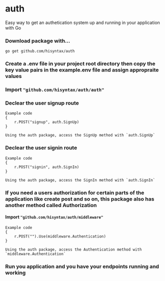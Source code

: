 # auth
Easy way to get an authetication system up and running in your application with Go
### Download package with...
    go get github.com/hisyntax/auth
### Create a .env file in your project root directory then copy the key value pairs in the example.env file and assign appropraite values

### Import `"github.com/hisyntax/auth/auth"`
### Declear the user signup route
    Example code 
    {
        r.POST("signup", auth.SignUp)
    }

    Using the auth package, access the SignUp method with `auth.SignUp`


### Declear the user signin route
    Example code 
    {
        r.POST("signin", auth.SignIn)
    }

    Using the auth package, access the SignIn method with `auth.SignIn`

### If you need a users authorization for certain parts of the application like create post and so on, this package also has another method called Authorization
#### Import `"github.com/hisyntax/auth/middleware"`
    Example code 
    {
        r.POST("").Use(middleware.Authentication)
    }

    Using the auth package, access the Authentication method with `middleware.Authentication`

### Run you application and you have your endpoints running and working
